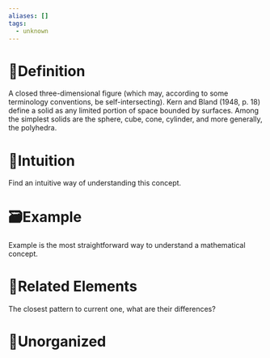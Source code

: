 ```yaml
---
aliases: []
tags:
  - unknown
---
```



# 📝Definition
A closed three-dimensional figure (which may, according to some terminology conventions, be self-intersecting). Kern and Bland (1948, p. 18) define a solid as any limited portion of space bounded by surfaces. Among the simplest solids are the sphere, cube, cone, cylinder, and more generally, the polyhedra. 



# 🧠Intuition
Find an intuitive way of understanding this concept.

# 🗃Example
Example is the most straightforward way to understand a mathematical concept.

# 🌱Related Elements
The closest pattern to current one, what are their differences?


# 🍂Unorganized
